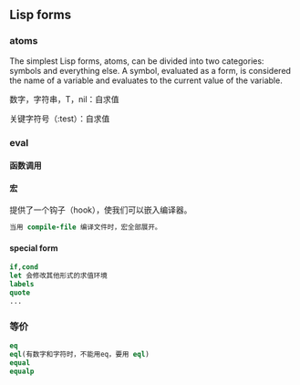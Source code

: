 

## Lisp forms

### atoms

The simplest Lisp forms, atoms, can be divided into two categories: symbols and everything else. A symbol, evaluated as a form, is considered the name of a variable and evaluates to the current value of the variable.

数字，字符串，T，nil：自求值

关键字符号（:test）：自求值

### eval

#### 函数调用



#### 宏

提供了一个钩子（hook），使我们可以嵌入编译器。

```lisp
当用 compile-file 编译文件时，宏全部展开。

```



#### special form

```lisp
if,cond
let 会修改其他形式的求值环境
labels
quote
...
```

### 等价

```lisp
eq
eql(有数字和字符时，不能用eq，要用 eql)
equal
equalp
```









